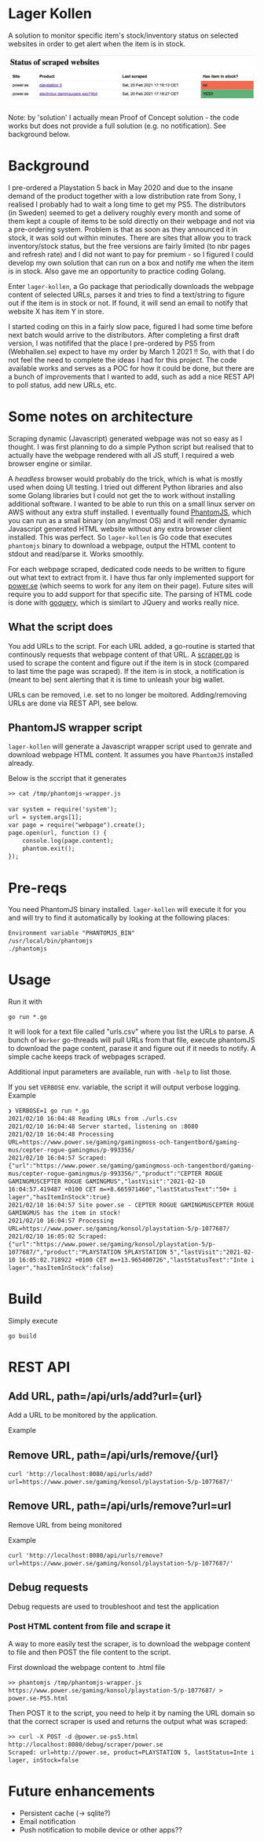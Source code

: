 # Lager Kollen

A solution to monitor specific item's stock/inventory status on selected websites in order to get alert when the item is in stock.

![Overview page](overview-page.png "Overview page")

Note: by 'solution' I actually mean Proof of Concept solution - the code works but does not provide a full solution (e.g. no notification). See background below.

# Background

I pre-ordered a Playstation 5 back in May 2020 and due to the insane demand of the product together with a low distribution rate from Sony, I realised I probably had to wait a long time to get my PS5. The distributors (in Sweden) seemed to get a delivery roughly every month and some of them kept a couple of items to be sold directly on their webpage and not via a pre-ordering system. Problem is that as soon as they announced it in stock, it was sold out within minutes. There are sites that allow you to track inventory/stock status, but the free versions are fairly limited (to nbr pages and refresh rate) and I did not want to pay for premium - so I figured I could develop my own solution that can run on a box and notify me when the item is in stock.
Also gave me an opportunity to practice coding Golang.

Enter `lager-kollen`, a Go package that periodically downloads the webpage content of selected URLs, parses it and tries to find a text/string to figure out if the item is in stock or not. If found, it will send an email to notify that website X has item Y in store.

I started coding on this in a fairly slow pace, figured I had some time before next batch would arrive to the distributors. After completing a first draft version, I was notififed that the place I pre-ordered by PS5 from (Webhallen.se) expect to have my order by March 1 2021 !! 
So, with that I do not feel the need to complete the ideas I had for this project. The code available works and serves as a POC for how it could be done, but there are a bunch of improvements that I wanted to add, such as add a nice REST API to poll status, add new URLs, etc.

# Some notes on architecture

Scraping dynamic (Javascript) generated webpage was not so easy as I thought. I was first planning to do a simple Python script but realised that to actually have the webpage rendered with all JS stuff, I required a web browser engine or similar. 

A *headless* browser would probably do the trick, which is what is mostly used when doing UI testing. I tried out different Python libraries and also some Golang libraries but I could not get the to work without installing additional software. I wanted to be able to run this on a small linux server on AWS without any extra stuff installed. I eventually found [PhantomJS](https://phantomjs.org/), which you can run as a small binary (on any/most OS) and it will render dynamic Javascript generated HTML website without any extra browser client installed. This was perfect. So `lager-kollen` is Go code that executes `phantomjs` binary to download a webpage, output the HTML content to stdout and read/parse it. Works smoothly.

For each webpage scraped, dedicated code needs to be written to figure out what text to extract from it. I have thus far only implemented support for [power.se](https://www.power.se/) (which seems to work for any item on their page). Future sites will require you to add support for that specific site. The parsing of HTML code is done with [goquery](https://github.com/PuerkitoBio/goquery), which is similart to JQuery and works really nice.

## What the script does

You add URLs to the script. For each URL added, a go-routine is started that continously requests that webpage content of that URL. A [scraper.go](Scraper) is used to scrape the content and figure out if the item is in stock (compared to last time the page was scraped). If the item is in stock, a notification is (meant to be) sent alerting that it is time to unleash your big wallet.

URLs can be removed, i.e. set to no longer be moitored. Adding/removing URLs are done via REST API, see below.

## PhantomJS wrapper script

`lager-kollen` will generate a Javascript wrapper script used to genrate and download webpage HTML content. It assumes you have `PhantomJS` installed already.

Below is the sccript that it generates

    >> cat /tmp/phantomjs-wrapper.js

    var system = require('system');
    url = system.args[1];
    var page = require("webpage").create();
    page.open(url, function () {
        console.log(page.content);
        phantom.exit();
    });


# Pre-reqs

You need PhantomJS binary installed. `lager-kollen` will execute it for you and will try to find it automatically by looking at the following places:

    Environment variable "PHANTOMJS_BIN"
    /usr/local/bin/phantomjs
    ./phantomjs


# Usage

Run it with

    go run *.go 

It will look for a text file called "urls.csv" where you list the URLs to parse. A bunch of `Worker` go-threads will pull URLs from that file, execute phantomJS to download the page content, parase it and figure out if it needs to notify.
A simple cache keeps track of webpages scraped.

Additional input parameters are available, run with `-help` to list those.

If you set `VERBOSE` env. variable, the script it will output verbose logging. Example

    ❯ VERBOSE=1 go run *.go
    2021/02/10 16:04:48 Reading URLs from ./urls.csv
    2021/02/10 16:04:48 Server started, listening on :8080
    2021/02/10 16:04:48 Processing URL=https://www.power.se/gaming/gamingmoss-och-tangentbord/gaming-mus/cepter-rogue-gamingmus/p-993356/
    2021/02/10 16:04:57 Scraped: {"url":"https://www.power.se/gaming/gamingmoss-och-tangentbord/gaming-mus/cepter-rogue-gamingmus/p-993356/","product":"CEPTER ROGUE GAMINGMUSCEPTER ROGUE GAMINGMUS","lastVisit":"2021-02-10 16:04:57.419487 +0100 CET m=+8.665971460","lastStatusText":"50+ i lager","hasItemInStock":true}
    2021/02/10 16:04:57 Site power.se - CEPTER ROGUE GAMINGMUSCEPTER ROGUE GAMINGMUS has the item in stock!
    2021/02/10 16:04:57 Processing URL=https://www.power.se/gaming/konsol/playstation-5/p-1077687/
    2021/02/10 16:05:02 Scraped: {"url":"https://www.power.se/gaming/konsol/playstation-5/p-1077687/","product":"PLAYSTATION 5PLAYSTATION 5","lastVisit":"2021-02-10 16:05:02.718922 +0100 CET m=+13.965400726","lastStatusText":"Inte i lager","hasItemInStock":false}

# Build

Simply execute 

    go build

# REST API

## Add URL, path=/api/urls/add?url={url}

Add a URL to be monitored by the application.

Example

## Remove URL, path=/api/urls/remove/{url}
    curl 'http://localhost:8080/api/urls/add?url=https://www.power.se/gaming/konsol/playstation-5/p-1077687/'

## Remove URL, path=/api/urls/remove?url=url

Remove URL from being monitored

Example

    curl 'http://localhost:8080/api/urls/remove?url=https://www.power.se/gaming/konsol/playstation-5/p-1077687/'

## Debug requests

Debug requests are used to troubleshoot and test the application

### Post HTML content from file and scrape it

A way to more easily test the scraper, is to download the webpage content to file and then POST the file content to the script.

First download the webpage content to .html file

    >> phantomjs /tmp/phantomjs-wrapper.js https://www.power.se/gaming/konsol/playstation-5/p-1077687/ > power.se-PS5.html

Then POST it to the script, you need to help it by naming the URL domain so that the correct scraper is used and returns the output what was scraped:

    >> curl -X POST -d @power.se-ps5.html http://localhost:8080/debug/scraper/power.se
    Scraped: url=http://power.se, product=PLAYSTATION 5, lastStatus=Inte i lager, inStock=false

# Future enhancements

 - Persistent cache (-> sqlite?)
 - Email notification
 - Push notification to mobile device or other apps??
